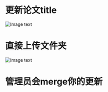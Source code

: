 # 更新论文title

![Image text](https://github.com/ZJU-INCAS/Reports/blob/master/%E9%80%9A%E8%BF%87github%20web%E9%A1%B5%E9%9D%A2%E4%B8%8A%E4%BC%A0%E6%96%87%E4%BB%B6%E3%80%81%E6%9B%B4%E6%96%B0%E8%AE%BA%E6%96%87title/edit_title.png)

# 直接上传文件夹

![Image text](https://github.com/ZJU-INCAS/Reports/blob/master/%E9%80%9A%E8%BF%87github%20web%E9%A1%B5%E9%9D%A2%E4%B8%8A%E4%BC%A0%E6%96%87%E4%BB%B6%E3%80%81%E6%9B%B4%E6%96%B0%E8%AE%BA%E6%96%87title/upload_files.png)

# 管理员会merge你的更新
